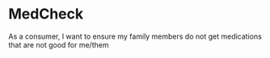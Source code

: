 # MedCheck
As a consumer, I want to ensure my family members do not get medications that are not good for me/them